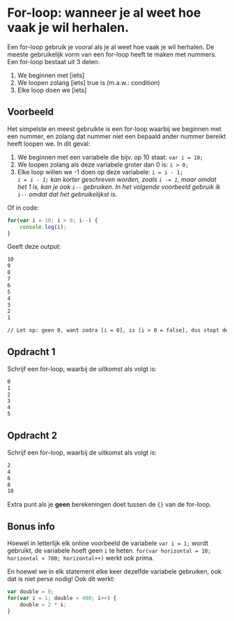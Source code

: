 # For-loop: wanneer je al weet hoe vaak je wil herhalen.

Een for-loop gebruik je vooral als je al weet hoe vaak je wil herhalen. De meeste gebruikelijk vorm van een for-loop heeft te maken met nummers. Een for-loop bestaat uit 3 delen:

 1. We beginnen met [iets]
 2. We loopen zolang [iets] true is (m.a.w.: condition)
 3. Elke loop doen we [iets]

## Voorbeeld

Het simpelste en meest gebruikte is een for-loop waarbij we beginnen met een nummer, en zolang dat nummer niet een bepaald ander nummer bereikt heeft loopen we. In dit geval:

 1. We beginnen met een variabele die bijv. op 10 staat: `var i = 10;`
 2. We loopen zolang als deze variabele groter dan 0 is: `i > 0;`
 3. Elke loop willen we -1 doen op deze variabele: `i = i - 1;` \
 *`i = i - 1;` kan korter geschreven worden, zoals `i -= 1`, maar omdat het 1 is, kan je ook `i--` gebruiken. In het volgende voorbeeld gebruik ik `i--` omdat dat het gebruikelijkst is.*

Of in code:

```js
for(var i = 10; i > 0; i--) {
	console.log(i);
}
```

Geeft deze output:

```txt
10
9
8
7
6
5
4
3
2
1

// Let op: geen 0, want zodra [i = 0], is [i > 0 = false], dus stopt de loop.
```

## Opdracht 1

Schrijf een for-loop, waarbij de uitkomst als volgt is:

```txt
0
1
2
3
4
5
```

## Opdracht 2

Schrijf een for-loop, waarbij de uitkomst als volgt is:

```txt
2
4
6
8
10
```

Extra punt als je **geen** berekeningen doet tussen de `{}` van de for-loop.

## Bonus info

Hoewel in letterlijk elk online voorbeeld de variabele `var i = 1;` wordt gebruikt, de variabele hoeft geen `i` te heten. `for(var horizontal = 10; horizontal < 700; horizontal++)` werkt ook prima.

En hoewel we in elk statement elke keer dezelfde variabele gebruiken, ook dat is niet perse nodig! Ook dit werkt:

```js
var double = 0;
for(var i = 1; double < 400; i++) {
	double = 2 * i;
}
```
